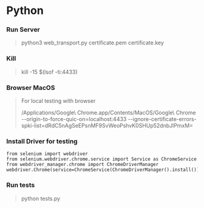 # Python

### Run Server
> python3 web_transport.py certificate.pem certificate.key

### Kill
> kill -15 $(lsof -ti:4433)

### Browser MacOS
>For local testing with browser
> 
> /Applications/Google\ Chrome.app/Contents/MacOS/Google\ Chrome --origin-to-force-quic-on=localhost:4433 --ignore-certificate-errors-spki-list=dRdC5nAgSeEPsnMF9SvWeoPshvK0SHUp52dnbJlPmxM=

### Install Driver for testing
```
from selenium import webdriver
from selenium.webdriver.chrome.service import Service as ChromeService
from webdriver_manager.chrome import ChromeDriverManager
webdriver.Chrome(service=ChromeService(ChromeDriverManager().install()))
```

### Run tests
> python tests.py